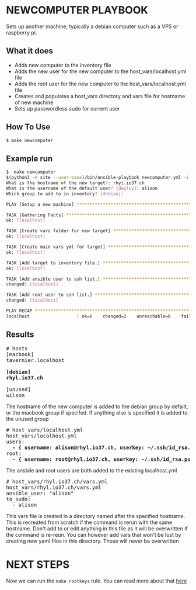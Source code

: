 # NEWCOMPUTER PLAYBOOK

Sets up another machine, typically a debian computer such as a VPS or raspberry pi.

## What it does

* Adds new computer to the inventory file
* Adds the new user for the new computer to the host_vars/localhost.yml file
* Adds the root user for the new computer to the host_vars/localhost.yml file
* Creates and populates a host_vars directory and vars file for hostname of new machine
* Sets up passwordless sudo for current user

## How To Use

```bash
$ make newcomputer
```

## Example run

```bash
$  make newcomputer
$(python3 -m site --user-base)/bin/ansible-playbook newcomputer.yml -i hosts
What is the hostname of the new target?: rhyl.io37.ch
What is the username of the default user? [deploy]: alison
Which group to add to in inventory? [debian]:

PLAY [Setup a new machine] **************************************************************************************

TASK [Gathering Facts] ******************************************************************************************
ok: [localhost]

TASK [Create vars folder for new target] ************************************************************************
ok: [localhost]

TASK [Create main vars yml for target] **************************************************************************
ok: [localhost]

TASK [Add target to inventory file.] ****************************************************************************
ok: [localhost]

TASK [Add ansible user to ssh list.] ****************************************************************************
changed: [localhost]

TASK [Add root user to ssh list.] *******************************************************************************
changed: [localhost]

PLAY RECAP ******************************************************************************************************
localhost                  : ok=6    changed=2    unreachable=0    failed=0    skipped=0    rescued=0    ignored=0
```

## Results

<pre>
# hosts
[macbook]
tavernier.localhost

<b>[debian]
rhyl.io37.ch</b>

[unused]
wilson
</pre>

The hostname of the new computer is added to the debian group by defailt, or the macbook group if specifed. If anything else is specified it is added to the unused group

<pre>
# host_vars/localhost.yml
host_vars/localhost.yml
users:
  <b>- { username: alison@rhyl.io37.ch, userkey: ~/.ssh/id_rsa.pub }</b>
root:
  <b>- { username: root@rhyl.io37.ch, userkey: ~/.ssh/id_rsa.pub }</b>
</pre>

The ansbile and root users are both added to the existing localhost.yml

<pre>
# host_vars/rhyl.io37.ch/vars.yml
host_vars/rhyl.io37.ch/vars.yml
ansible_user: "alison"
to_sudo:
  - alison
</pre>

This vars file is created in a directory named after the specified hostname. This is recreated from scratch if the command is rerun with the same hostname. Don't add to or edit anything in this file as it will be overwritten if the command is re-reun. You can however add vars that won't be lost by creating new yaml files in this directory. Those will never be overwritten

# NEXT STEPS

Now we can run the `make rootkeys` rule. You can read more about that [here](/docs/rootkeys.md)
